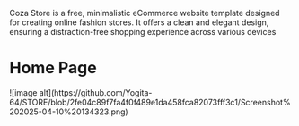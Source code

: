 Coza Store is a free, minimalistic eCommerce website template designed for creating online fashion stores.
It offers a clean and elegant design, ensuring a distraction-free shopping experience across various devices

<h1>Home Page</h1>
![image alt](https://github.com/Yogita-64/STORE/blob/2fe04c89f7fa4f0f489e1da458fca82073fff3c1/Screenshot%202025-04-10%20134323.png)
